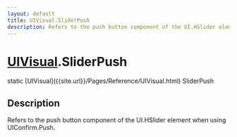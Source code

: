 ```yaml
---
layout: default
title: UIVisual.SliderPush
description: Refers to the push button component of the UI.HSlider element when using UIConfirm.Push.
---
```

# [UIVisual]({{site.url}}/Pages/Reference/UIVisual.html).SliderPush

<div class='signature' markdown='1'>
static [UIVisual]({{site.url}}/Pages/Reference/UIVisual.html) SliderPush
</div>

## Description
Refers to the push button component of the UI.HSlider
element when using UIConfirm.Push.

